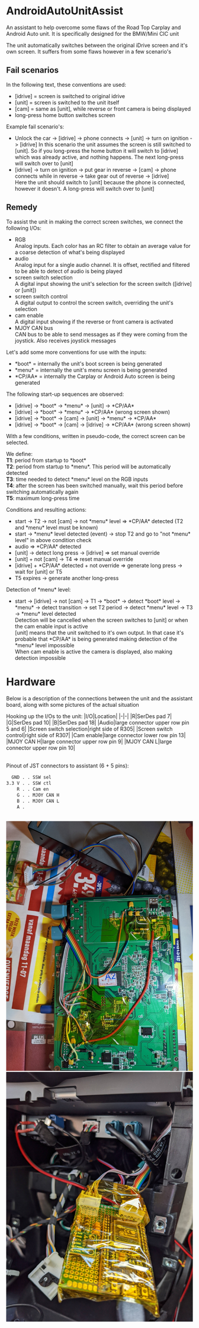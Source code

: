 # AndroidAutoUnitAssist

An assistant to help overcome some flaws of the Road Top Carplay and Android Auto unit. It is specifically designed for the BMW/Mini CIC unit

The unit automatically switches between the original iDrive screen and it's own screen. It suffers from some flaws however in a few scenario's

## Fail scenarios

In the following text, these conventions are used:
- [idrive] = screen is switched to original idrive
- [unit] = screen is switched to the unit itself
- [cam] = same as [unit], while reverse or front camera is being displayed
- long-press home button switches screen

Example fail scenario's:
- Unlock the car -> [idrive] -> phone connects -> [unit] -> turn on ignition -> [idrive]
In this scenario the unit assumes the screen is still switched to [unit]. So if you long-press the home button it will switch to [idrive] which was already active, and nothing happens. The next long-press will switch over to [unit]
- [idrive] -> turn on ignition -> put gear in reverse -> [cam] -> phone connects while in reverse -> take gear out of reverse -> [idrive]
  \
  Here the unit should switch to [unit] because the phone is connected, however it doesn't. A long-press will switch over to [unit]

## Remedy

To assist the unit in making the correct screen switches, we connect the following I/Os:
- RGB
  \
  Analog inputs. Each color has an RC filter to obtain an average value for a coarse detection of what's being displayed
- audio
  \
  Analog input for a single audio channel. It is offset, rectified and filtered to be able to detect of audio is being played
- screen switch selection
  \
  A digital input showing the unit's selection for the screen switch ([idrive] or [unit])
- screen switch control
  \
  A digital output to control the screen switch, overriding the unit's selection
- cam enable
  \
  A digital input showing if the reverse or front camera is activated
- MJOY CAN bus
  \
  CAN bus to be able to send messages as if they were coming from the joystick. Also receives joystick messages

Let's add some more conventions for use with the inputs:
- \*boot\* = internally the unit's boot screen is being generated
- \*menu\* = internally the unit's menu screen is being generated
- \*CP/AA\* = internally the Carplay or Android Auto screen is being generated

The following start-up sequences are observed:
- [idrive] -> \*boot\* -> \*menu\* -> [unit] -> \*CP/AA\*
- [idrive] -> \*boot\* -> \*menu\* -> \*CP/AA\* (wrong screen shown)
- [idrive] -> \*boot\* -> [cam] -> [unit] -> \*menu\* -> \*CP/AA\*
- [idrive] -> \*boot\* -> [cam] -> [idrive] -> \*CP/AA\* (wrong screen shown)

With a few conditions, written in pseudo-code, the correct screen can be selected.

We define:
\
**T1**: period from startup to \*boot\*
\
**T2**: period from startup to \*menu\*. This period will be automatically detected
\
**T3**: time needed to detect \*menu\* level on the RGB inputs
\
**T4**: after the screen has been switched manually, wait this period before switching automatically again
\
**T5**: maximum long-press time

Conditions and resulting actions:
- start -> T2 -> not [cam] -> not \*menu\* level => \*CP/AA\* detected (T2 and \*menu\* level must be known)
- start -> \*menu\* level detected (event) -> stop T2 and go to "not \*menu\* level" in above condition check
- audio => \*CP/AA\* detected
- [unit] -> detect long press -> [idrive] => set manual override
- [unit] + not [cam] -> T4 => reset manual override
- [idrive] + \*CP/AA\* detected + not override => generate long press -> wait for [unit] or T5
- T5 expires -> generate another long-press

Detection of \*menu\* level:
- start -> [idrive] -> not [cam] -> T1 -> \*boot\* -> detect \*boot\* level -> \*menu\* -> detect transition -> set T2 period -> detect \*menu\* level -> T3 -> \*menu\* level detected
  \
  Detection will be cancelled when the screen switches to [unit] or when the cam enable input is active
  \
  [unit] means that the unit switched to it's own output. In that case it's probable that \*CP/AA\* is being generated making detection of the \*menu\* level impossible
  \
  When cam enable is active the camera is displayed, also making detection impossible

# Hardware

Below is a description of the connections between the unit and the assistant board, along with some pictures of the actual situation

Hooking up the I/Os to the unit:
|I/O|Location|
|-|-|
|R|SerDes pad 7|
|G|SerDes pad 10|
|B|SerDes pad 18|
|Audio|large connector upper row pin 5 and 6|
|Screen switch selection|right side of R305|
|Screen switch control|right side of R307|
|Cam enable|large connector lower row pin 13|
|MJOY CAN H|large connector upper row pin 9|
|MJOY CAN L|large connector upper row pin 10|

\
Pinout of JST connectors to assistant (6 + 5 pins):
```
  GND . . SSW sel
3.3 V . . SSW ctl
    R . . Cam en
    G . . MJOY CAN H
    B . . MJOY CAN L
    A .
```
\
<img src="AndroidAutoUnitAssistConnections.jpg" alt="Connections" width="600"/>
<img src="AndroidAutoUnitAssistBoard.jpg" alt="Board" width="600"/>
